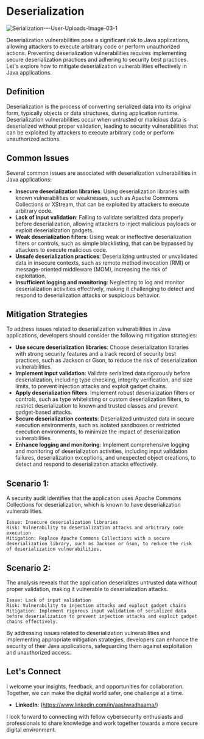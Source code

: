 # Deserialization

![Serialization-–-User-Uploads-Image-03-1](https://github.com/vsang181/OWASP-Interview-Preperation/assets/28651683/714c800c-845a-4a43-aa47-cfe41e93db1b)

Deserialization vulnerabilities pose a significant risk to Java applications, allowing attackers to execute arbitrary code or perform unauthorized actions. Preventing deserialization vulnerabilities requires implementing secure deserialization practices and adhering to security best practices. Let's explore how to mitigate deserialization vulnerabilities effectively in Java applications.

## Definition

Deserialization is the process of converting serialized data into its original form, typically objects or data structures, during application runtime. Deserialization vulnerabilities occur when untrusted or malicious data is deserialized without proper validation, leading to security vulnerabilities that can be exploited by attackers to execute arbitrary code or perform unauthorized actions.

## Common Issues

Several common issues are associated with deserialization vulnerabilities in Java applications:

- **Insecure deserialization libraries**: Using deserialization libraries with known vulnerabilities or weaknesses, such as Apache Commons Collections or XStream, that can be exploited by attackers to execute arbitrary code.
- **Lack of input validation**: Failing to validate serialized data properly before deserialization, allowing attackers to inject malicious payloads or exploit deserialization gadgets.
- **Weak deserialization filters**: Using weak or ineffective deserialization filters or controls, such as simple blacklisting, that can be bypassed by attackers to execute malicious code.
- **Unsafe deserialization practices**: Deserializing untrusted or unvalidated data in insecure contexts, such as remote method invocation (RMI) or message-oriented middleware (MOM), increasing the risk of exploitation.
- **Insufficient logging and monitoring**: Neglecting to log and monitor deserialization activities effectively, making it challenging to detect and respond to deserialization attacks or suspicious behavior.

## Mitigation Strategies

To address issues related to deserialization vulnerabilities in Java applications, developers should consider the following mitigation strategies:

- **Use secure deserialization libraries**: Choose deserialization libraries with strong security features and a track record of security best practices, such as Jackson or Gson, to reduce the risk of deserialization vulnerabilities.
- **Implement input validation**: Validate serialized data rigorously before deserialization, including type checking, integrity verification, and size limits, to prevent injection attacks and exploit gadget chains.
- **Apply deserialization filters**: Implement robust deserialization filters or controls, such as type whitelisting or custom deserialization filters, to restrict deserialization to known and trusted classes and prevent gadget-based attacks.
- **Secure deserialization contexts**: Deserialized untrusted data in secure execution environments, such as isolated sandboxes or restricted execution environments, to minimize the impact of deserialization vulnerabilities.
- **Enhance logging and monitoring**: Implement comprehensive logging and monitoring of deserialization activities, including input validation failures, deserialization exceptions, and unexpected object creations, to detect and respond to deserialization attacks effectively.

## Scenario 1:

A security audit identifies that the application uses Apache Commons Collections for deserialization, which is known to have deserialization vulnerabilities.

```
Issue: Insecure deserialization libraries
Risk: Vulnerability to deserialization attacks and arbitrary code execution
Mitigation: Replace Apache Commons Collections with a secure deserialization library, such as Jackson or Gson, to reduce the risk of deserialization vulnerabilities.
```

## Scenario 2:

The analysis reveals that the application deserializes untrusted data without proper validation, making it vulnerable to deserialization attacks.
```
Issue: Lack of input validation
Risk: Vulnerability to injection attacks and exploit gadget chains
Mitigation: Implement rigorous input validation of serialized data before deserialization to prevent injection attacks and exploit gadget chains effectively.
```

By addressing issues related to deserialization vulnerabilities and implementing appropriate mitigation strategies, developers can enhance the security of their Java applications, safeguarding them against exploitation and unauthorized access.
## Let's Connect

I welcome your insights, feedback, and opportunities for collaboration. Together, we can make the digital world safer, one challenge at a time.

- **LinkedIn**: (https://www.linkedin.com/in/aashwadhaama/)

I look forward to connecting with fellow cybersecurity enthusiasts and professionals to share knowledge and work together towards a more secure digital environment.
